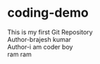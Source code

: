# coding-demo
This is my first Git Repository 
<br>
Author-brajesh kumar
<br>
Author-i am coder boy
<br>
ram ram


